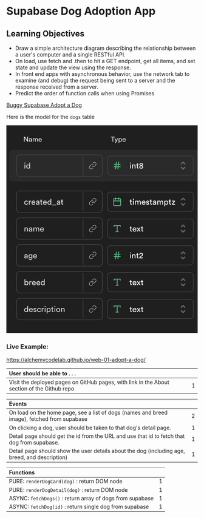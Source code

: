 # Supabase Dog Adoption App

## Learning Objectives
- Draw a simple architecture diagram describing the relationship between a user's computer and a single RESTful API.
- On load, use fetch and .then to hit a GET endpoint, get all items, and set state and update the view using the response.
- In front end apps with asynchronous behavior, use the network tab to examine (and debug) the request being sent to a server and the response received from a server.
- Predict the order of function calls when using Promises

[Buggy Supabase Adopt a Dog](https://github.com/alchemycodelab/buggy-js-adopt-a-dog)


Here is the model for the `dogs` table

![](./dogs-model.png)

### Live Example:
https://alchemycodelab.github.io/web-01-adopt-a-dog/


| User should be able to . . .                                                         |             |
| :----------------------------------------------------------------------------------- | ----------: |
| Visit the deployed pages on GitHub pages, with link in the About section of the Github repo|        1 |


| Events                                                                                |             |
| :----------------------------------------------------------------------------------- | ----------: |
| On load on the home page, see a list of dogs (names and breed image), fetched from supabase                               |        2 |
| On clicking a dog, user should be taken to that dog's detail page.  | 1 |
| Detail page should get the id from the URL and use that id to fetch that dog from supabase.                                      |        1 |
| Detail page should show the user details about the dog (including age, breed, and description) |     1 |

| Functions                                                                                |             |
| :----------------------------------------------------------------------------------- | ----------: |
| PURE: `renderDogCard(dog)` : return DOM node |1|
| PURE: `renderDogDetail(dog)` : return DOM node |1|
| ASYNC: `fetchDogs()` : return array of dogs from supabase |1|
| ASYNC: `fetchDog(id)` : return single dog from supabase |1|

